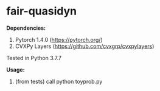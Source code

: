 # fair-quasidyn

**Dependencies:**

1. Pytorch 1.4.0 (https://pytorch.org/)
2. CVXPy Layers (https://github.com/cvxgrp/cvxpylayers)

Tested in Python 3.7.7

**Usage:**

1. (from tests) call python toyprob.py
